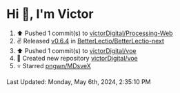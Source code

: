 <h1>Hi 👋, I'm Victor </h1>

<!--RECENT_ACTIVITY:start-->
1. ⬆️ Pushed 1 commit(s) to [victorDigital/Processing-Web](https://github.com/victorDigital/Processing-Web)<br>
2. ✌️ Released [v0.6.4](https://github.com/BetterLectio/BetterLectio-next/releases/tag/v0.6.4) in [BetterLectio/BetterLectio-next](https://github.com/BetterLectio/BetterLectio-next)<br>
3. ⬆️ Pushed 1 commit(s) to [victorDigital/voe](https://github.com/victorDigital/voe)<br>
4. 📔 Created new repository [victorDigital/voe](https://github.com/victorDigital/voe)<br>
5. ⭐ Starred [pngwn/MDsveX](https://github.com/pngwn/MDsveX)<br>
<!--RECENT_ACTIVITY:end-->

<!--RECENT_ACTIVITY:last_update-->
Last Updated: Monday, May 6th, 2024, 2:35:10 PM
<!--RECENT_ACTIVITY:last_update_end-->
